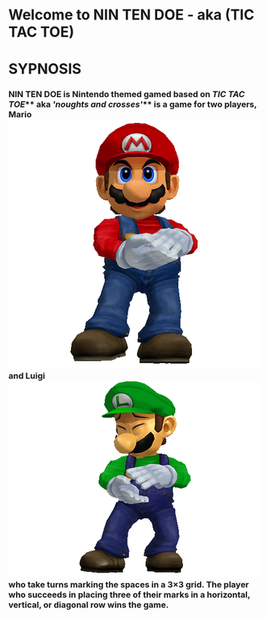 # Welcome to NIN TEN DOE - aka (TIC TAC TOE)

# SYPNOSIS
### NIN TEN DOE is Nintendo themed gamed based on _TIC TAC TOE_** aka _'noughts and crosses'_** is a game for two players, Mario ![alt text](Images/mario.gif "mario gif file") and Luigi ![alt text](Images/luigi.gif "luigi gif file") who take turns marking the spaces in a 3×3 grid. The player who succeeds in placing three of their marks in a horizontal, vertical, or diagonal row wins the game.
